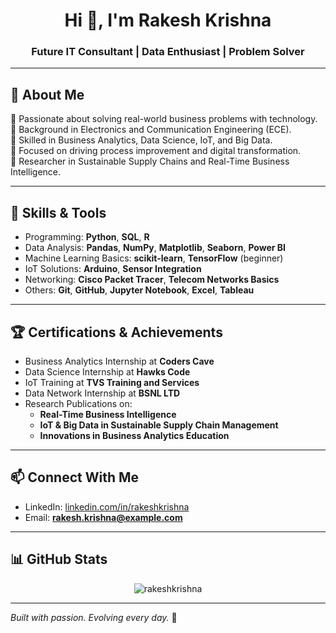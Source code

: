 <h1 align="center">Hi 👋, I'm Rakesh Krishna</h1>
<h3 align="center">Future IT Consultant | Data Enthusiast | Problem Solver</h3>

---

## 🌟 About Me

🔹 Passionate about solving real-world business problems with technology.  
🔹 Background in Electronics and Communication Engineering (ECE).  
🔹 Skilled in Business Analytics, Data Science, IoT, and Big Data.  
🔹 Focused on driving process improvement and digital transformation.  
🔹 Researcher in Sustainable Supply Chains and Real-Time Business Intelligence.

---

## 🚀 Skills & Tools

- Programming: **Python**, **SQL**, **R**
- Data Analysis: **Pandas**, **NumPy**, **Matplotlib**, **Seaborn**, **Power BI**
- Machine Learning Basics: **scikit-learn**, **TensorFlow** (beginner)
- IoT Solutions: **Arduino**, **Sensor Integration**
- Networking: **Cisco Packet Tracer**, **Telecom Networks Basics**
- Others: **Git**, **GitHub**, **Jupyter Notebook**, **Excel**, **Tableau**

---

## 🏆 Certifications & Achievements

- Business Analytics Internship at **Coders Cave**
- Data Science Internship at **Hawks Code**
- IoT Training at **TVS Training and Services**
- Data Network Internship at **BSNL LTD**
- Research Publications on:
  - **Real-Time Business Intelligence**
  - **IoT & Big Data in Sustainable Supply Chain Management**
  - **Innovations in Business Analytics Education**

---

## 📫 Connect With Me

- LinkedIn: [linkedin.com/in/rakeshkrishna](https://www.linkedin.com)
- Email: **rakesh.krishna@example.com**

---

## 📊 GitHub Stats

<p align="center">
  <img src="https://github-readme-stats.vercel.app/api?username=rakeshkrishna&show_icons=true&theme=radical" alt="rakeshkrishna" />
</p>

---

*Built with passion. Evolving every day.* 🚀
